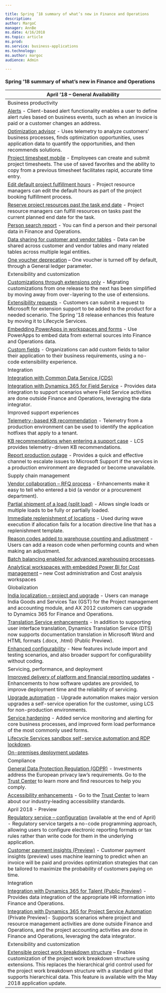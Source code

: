```yaml
---

title: Spring ’18 summary of what’s new in Finance and Operations
description: 
author: MargoC
manager: AnnBe
ms.date: 4/16/2018
ms.topic: article
ms.prod: 
ms.service: business-applications
ms.technology: 
ms.author: margoc
audience: Admin

---
```

### Spring ’18 summary of what’s new in Finance and Operations



| April ’18 – General Availability                                                                                                                                                                                                                                                                                                                                           |
|----------------------------------------------------------------------------------------------------------------------------------------------------------------------------------------------------------------------------------------------------------------------------------------------------------------------------------------------------------------------------|
| Business productivity                                                                                                                                                                                                                                                                                                                                                      |
| [Alerts](alerts.md) - Client-based alert functionality enables a user to define alert rules based on business events, such as when an invoice is paid or a customer changes an address.                                                                                                                                                                                   |
| [Optimization advisor](optimization-advisor.md) - Uses telemetry to analyze customers’ business processes, finds optimization opportunities, uses application data to quantify the opportunities, and then recommends solutions.                                                                                                                                          |
| [Project timesheet mobile](project-timesheet-mobile.md) - Employees can create and submit project timesheets. The use of saved favorites and the ability to copy from a previous timesheet facilitates rapid, accurate time entry.                                                                                                                                        |
| [Edit default project fulfillment hours](edit-default-project-fulfillment-hours.md) - Project resource managers can edit the default hours as part of the project booking fulfillment process.                                                                                                                                                                                            |
| [Reserve project resources past the task end date](reserve-project-resources-past-the-task-end-date.md) - Project resource managers can fulfill resources on tasks past the current planned end date for the task.                                                                                                                                                                               |
| [Person search report](person-search-report.md) - You can find a person and their personal data in Finance and Operations.                                                                                                                                                                                                                                                |
| [Data sharing for customer and vendor tables](data-sharing-for-customer-and-vendor-tables.md) - Data can be shared across customer and vendor tables and many related tables across multiple legal entities.                                                                                                                                                                                           |
| [One voucher deprecation](one-voucher-deprecation.md) – One voucher is turned off by default, through a General ledger parameter.                                                                                                                                                                                                                                           |
| Extensibility and customization                                                                                                                                                                                                                                                                                                                                            |
| [Customizations through extensions only](one-voucher-deprecation.md) - Migrating customizations from one release to the next has been simplified by moving away from over-layering to the use of extensions.                                                                                                                                                      |
| [Extensibility requests](extensibility-requests.md) - Customers can submit a request to Microsoft for extension support to be added to the product for a needed scenario. The Spring '18 release enhances this feature by moving it to Lifecycle Services.                                                                                                                  |
| [Embedding PowerApps in workspaces and forms](embedding-powerapps-in-workspaces-and-forms.md) - Use PowerApps to embed data from external sources into Finance and Operations data.                                                                                                                                                                                                              |
| [Custom fields](custom-fields.md) - Organizations can add custom fields to tailor their application to their business requirements, using a no-code extensibility experience.                                                                                                                                                                                             |
| Integration                                                                                                                                                                                                                                                                                                                                                                |
| [Integration with Common Data Service (CDS)](integration-with-common-data-service-cds.md)                                                                                                                                                                                                                                                                                                  |
| [Integration with Dynamics 365 for Field Service](integration-with-common-data-service-cds.md) - Provides data integration to support scenarios where Field Service activities are done outside Finance and Operations, leveraging the data integrator.                                                                                                                                    |
| Improved support experiences                                                                                                                                                                                                                                                                                                                                               |
| [Telemetry-based KB recommendation](_Lifecycle_Sservices:_Telemetry-base) - Telemetry from a production environment can be used to identify the application hotfixes that apply to a tenant.                                                                                                                                                                              |
| [KB recommendations when entering a support case](kb-recommendations-when-entering-a-support-case.md) - LCS provides telemetry-driven KB recommendations.                                                                                                                                                                                                                                         |
| [Report production outage](kb-recommendations-when-entering-a-support-case.md) - Provides a quick and effective channel to escalate issues to Microsoft Support if the services in a production environment are degraded or become unavailable.                                                                                                                                                    |
| Supply chain management                                                                                                                                                                                                                                                                                                                                                    |
| [Vendor collaboration – RFQ process](_Vendor_collaboration_–) - Enhancements make it easy to tell who entered a bid (a vendor or a procurement department).                                                                                                                                                                                                               |
| [Partial shipment of a load (split load)](partial-shipment-of-a-load-split-load.md) - Allows single loads or multiple loads to be fully or partially loaded.                                                                                                                                                                                                                                  |
| [Immediate replenishment of locations](immediate-replenishment-of-locations.md) - Used during wave execution if allocation fails for a location directive line that has a replenishment template.                                                                                                                                                                                     |
| [Reason codes added to warehouse counting and adjustment](reason-codes-added-to-warehouse-counting-and-adjustment.md) - Users can add a reason code when performing counts and when making an adjustment.                                                                                                                                                                                                        |
| [Batch balancing enabled for advanced warehousing processes](batch-balancing-enabled-for-advanced-warehousing-processes.md).                                                                                                                                                                                                                                                                                   |
| [Analytical workspaces with embedded Power BI for Cost management](one-voucher-deprecation.md) – new Cost administration and Cost analysis workspaces                                                                                                                                                                                                                    |
| Globalization                                                                                                                                                                                                                                                                                                                                                              |
| [India localization – project and upgrade](_Globalization_-_India) - Users can manage India Goods and Services Tax (GST) for the Project management and accounting module, and AX 2012 customers can upgrade to Dynamics 365 for Finance and Operations.                                                                                                                  |
| [Translation Service enhancements](translation-service-enhancements.md) - In addition to supporting user interface translation, Dynamics Translation Service (DTS) now supports documentation translation in Microsoft Word and HTML formats (.docx, .html) (Public Preview).                                                                                               |
| [Enhanced configurability](_Globalization_-_Enhanced) - New features include import and testing scenarios, and also broader support for configurability without coding.                                                                                                                                                                                                   |
| Servicing, performance, and deployment                                                                                                                                                                                                                                                                                                                                     |
| [Improved delivery of platform and financial reporting updates](customer-payment-insights-preview.md) - Enhancements to how software updates are provided, to improve deployment time and the reliability of servicing.                                                                                                                                                                  |
| [Upgrade automation](upgrade-automation.md) - Upgrade automation makes major version upgrades a self-service operation for the customer, using LCS for non-production environments.                                                                                                                                                                                         |
| [Service hardening](service-hardening.md) - Added service monitoring and alerting for core business processes, and improved form load performance of the most commonly used forms.                                                                                                                                                                                          |
| [Lifecycle Services sandbox self-service automation and RDP lockdown](lifecycle-services-sandbox-self-service-automation-and-rdp-lockdown.md).                                                                                                                                                                                                                                                                     |
| [On-premises deployment updates](_On-premises_deployment_updates).                                                                                                                                                                                                                                                                                                        |
| Compliance                                                                                                                                                                                                                                                                                                                                                                 |
| [General Data Protection Regulation (GDPR)](gdpr-compliance.md) - Investments address the European privacy law’s requirements. Go to the [Trust Center](https://www.microsoft.com/en-us/TrustCenter/Privacy/gdpr/default.aspx) to learn more and find resources to help you comply.                                                                                       |
| [Accessibility enhancements](accessibility.md) - Go to the [Trust Center](https://www.microsoft.com/en-us/trustcenter/compliance/accessibility) to learn about our industry‑leading accessibility standards.                                                                                                                                                              |
| April 2018 - Preview                                                                                                                                                                                                                                                                                                                                                       |
| [Regulatory service – configuration](regulatory-service-configuration-public-preview.md) (available at the end of April) - Regulatory service targets a no-code programming approach, allowing users to configure electronic reporting formats or tax rules rather than write code for them in the underlying application.                                                            |
| [Customer payment insights (Preview)](customer-payment-insights-preview.md) - Customer payment insights (preview) uses machine learning to predict when an invoice will be paid and provides optimization strategies that can be tailored to maximize the probability of customers paying on time.                                                                                  |
| Integration                                                                                                                                                                                                                                                                                                                                                                |
| [Integration with Dynamics 365 for Talent (Public Preview)](integration-with-common-data-service-cds.md_1) - Provides data integration of the appropriate HR information into Finance and Operations.                                                                                                                                                                                      |
| [Integration with Dynamics 365 for Project Service Automation](integration-with-common-data-service-cds.md_2) (Private Preview)- Supports scenarios where project and resource management activities are done outside Finance and Operations, and the project accounting activities are done in Finance and Operations, leveraging the data integrator.                                    |
| Extensibility and customization                                                                                                                                                                                                                                                                                                                                            |
| [Extensible project work breakdown structure](extensible-project-work-breakdown-structure.md) – Enables customization of the project work breakdown structure using extensions. This replaces the hierarchical grid control used for the project work breakdown structure with a standard grid that supports hierarchical data. This feature is available with the May 2018 application update. |
